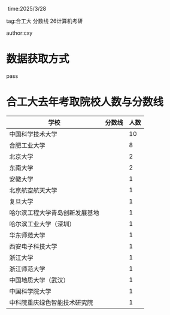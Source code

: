 ​	time:2025/3/28

tag:合工大 分数线 26计算机考研

author:cxy

# 数据获取方式

pass



# 合工大去年考取院校人数与分数线

| 学校                           | 分数线 | 人数 |
| ------------------------------ | ------ | ---- |
| 中国科学技术大学               |        | 10   |
| 合肥工业大学                   |        | 8    |
| 北京大学                       |        | 2    |
| 东南大学                       |        | 2    |
| 安徽大学                       |        | 1    |
| 北京航空航天大学               |        | 1    |
| 复旦大学                       |        | 1    |
| 哈尔滨工程大学青岛创新发展基地 |        | 1    |
| 哈尔滨工业大学（深圳）         |        | 1    |
| 华东师范大学                   |        | 1    |
| 西安电子科技大学               |        | 1    |
| 浙江大学                       |        | 1    |
| 浙江师范大学                   |        | 1    |
| 中国地质大学（武汉）           |        | 1    |
| 中国科学院大学                 |        | 1    |
| 中科院重庆绿色智能技术研究院   |        | 1    |

